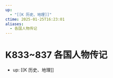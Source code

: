 ```yaml
---
up:
  - "[[K 历史、地理]]"
ctime: 2025-01-25T16:23:01
aliases:
  - 各国人物传记
---
```


# K833~837 各国人物传记

- up: [[K 历史、地理]]
